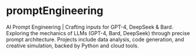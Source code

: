 # promptEngineering
AI Prompt Engineering | Crafting inputs for GPT-4, DeepSeek &amp; Bard. Exploring the mechanics of LLMs (GPT-4, Bard, DeepSeek) through precise prompt architecture. Projects include data analysis, code generation, and creative simulation, backed by Python and cloud tools.
